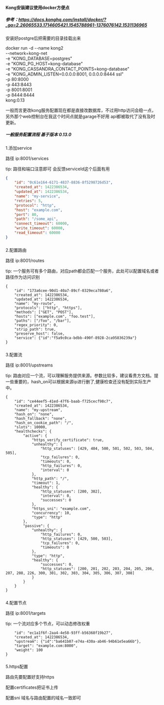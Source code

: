 #### Kong安装建议使用docker方便点

##### 参考：https://docs.konghq.com/install/docker/?_ga=2.26065533.1714605421.1545788961-1376076142.1531136965

安装好postgre后把需要的目录挂载出来

docker run -d --name kong2 \
​    --network=kong-net \
​    -e "KONG_DATABASE=postgres" \
​    -e "KONG_PG_HOST=kong-database" \
​    -e "KONG_CASSANDRA_CONTACT_POINTS=kong-database" \
​    -e "KONG_ADMIN_LISTEN=0.0.0.0:8001, 0.0.0.0:8444 ssl" \
​    -p 80:8000 \
​    -p 443:8443 \
​    -p 8001:8001 \
​    -p 8444:8444 \
​    kong:0.13



一般而言更改kong服务配置现在都是直接改数据库，不过用http访问会稳一点，另外那个web控制台在我这个时间点就是garage不好用  api都被取代了没有及时更新。

##### 一般服务配置流程 基于版本 0.13.0

1.添加service

路径 ip:8001/services

tip: 路径和端口注意即可 会反馈serviceId这个后面有用

```json
{
    "id": "0c61e164-6171-4837-8836-8f5298726d53",
    "created_at": 1422386534,
    "updated_at": 1422386534,
    "name": "my-service",
    "retries": 5,
    "protocol": "http",
    "host": "example.com",
    "port": 80,
    "path": "/some_api",
    "connect_timeout": 60000,
    "write_timeout": 60000,
    "read_timeout": 60000
}
```

### 

2.配置路由

路径 ip:8001/routes

tip: 一个服务可有多个路由，对应path都会匹配一个服务，此处可以配置域名或者路径作为访问识别

```
{
    "id": "173a6cee-90d1-40a7-89cf-0329eca780a6",
    "created_at": 1422386534,
    "updated_at": 1422386534,
    "name": "my-route",
    "protocols": ["http", "https"],
    "methods": ["GET", "POST"],
    "hosts": ["example.com", "foo.test"],
    "paths": ["/foo", "/bar"],
    "regex_priority": 0,
    "strip_path": true,
    "preserve_host": false,
    "service": {"id":"f5a9c0ca-bdbb-490f-8928-2ca95836239a"}
}
```

### 

3.配置流

路径 ip:8001/upstreams

tip: 路由对应一个流，可以理解服务提供来源。参数比较多，建议看贵方文档。提一些重要的，hash_on可以根据来源ip进行删了,健康检查还没有配到实际生产中。

```
{
    "id": "ce44eef5-41ed-47f6-baab-f725cecf98c7",
    "created_at": 1422386534,
    "name": "my-upstream",
    "hash_on": "none",
    "hash_fallback": "none",
    "hash_on_cookie_path": "/",
    "slots": 10000,
    "healthchecks": {
        "active": {
            "https_verify_certificate": true,
            "unhealthy": {
                "http_statuses": [429, 404, 500, 501, 502, 503, 504, 505],
                "tcp_failures": 0,
                "timeouts": 0,
                "http_failures": 0,
                "interval": 0
            },
            "http_path": "/",
            "timeout": 1,
            "healthy": {
                "http_statuses": [200, 302],
                "interval": 0,
                "successes": 0
            },
            "https_sni": "example.com",
            "concurrency": 10,
            "type": "http"
        },
        "passive": {
            "unhealthy": {
                "http_failures": 0,
                "http_statuses": [429, 500, 503],
                "tcp_failures": 0,
                "timeouts": 0
            },
            "type": "http",
            "healthy": {
                "successes": 0,
                "http_statuses": [200, 201, 202, 203, 204, 205, 206, 207, 208, 226, 300, 301, 302, 303, 304, 305, 306, 307, 308]
            }
        }
    }
}
```

### 

4.配置节点

路径 ip:8001/targets

tip: 一个流对应多个节点，可以动态修改权重

```
    "id": "ec1a1f6f-2aa4-4e58-93ff-b56368f19b27",
    "created_at": 1422386534,
    "upstream": {"id":"ba641b07-e74a-430a-ab46-94b61e5ea66b"},
    "target": "example.com:8000",
    "weight": 100
}
```

### 

5.https配置

路由先要配置好支持https

配置certificates把证书上传 

配置sni 域名与路由配置的域名一致即可









